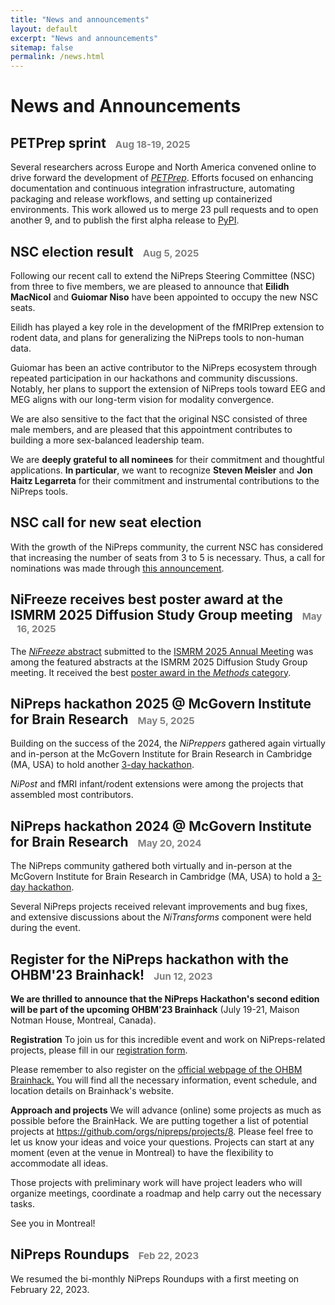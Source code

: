 ```yaml
---
title: "News and announcements"
layout: default
excerpt: "News and announcements"
sitemap: false
permalink: /news.html
---
```


# News and Announcements

## PETPrep sprint <span style="color: grey; font-size: 72%; position: relative; right: -10px;"> Aug 18-19, 2025</span>

Several researchers across Europe and North America convened online to
drive forward the development of [*PETPrep*](https://github.com/nipreps/petprep/).
Efforts focused on enhancing documentation and continuous integration
infrastructure, automating packaging and release workflows, and setting
up containerized environments.
This work allowed us to merge 23 pull requests and to open another 9,
and to publish the first alpha release to
[PyPI](https://pypi.org/project/petprep/0.0.1a0/).

## NSC election result <span style="color: grey; font-size: 72%; position: relative; right: -10px;"> Aug 5, 2025</span>

Following our recent call to extend the NiPreps Steering Committee
(NSC) from three to five members, we are pleased to announce that
**Eilidh MacNicol** and **Guiomar Niso** have been appointed to occupy
the new NSC seats.

Eilidh has played a key role in the development of the fMRIPrep
extension to rodent data, and plans for generalizing the NiPreps tools
to non-human data.

Guiomar has been an active contributor to the NiPreps ecosystem through
repeated participation in our hackathons and community discussions.
Notably, her plans to support the extension of NiPreps tools toward EEG
and MEG aligns with our long-term vision for modality convergence.

We are also sensitive to the fact that the original NSC consisted of
three male members, and are pleased that this appointment contributes
to building a more sex-balanced leadership team.

We are **deeply grateful to all nominees** for their commitment and
thoughtful applications.
**In particular**, we want to recognize **Steven Meisler** and 
**Jon Haitz Legarreta** for their commitment and instrumental contributions
to the NiPreps tools.

## NSC call for new seat election

With the growth of the NiPreps community, the current NSC has
considered that increasing the number of seats from 3 to 5 is
necessary.
Thus, a call for nominations was made through [this
announcement](https://github.com/nipreps/GOVERNANCE/issues/47).

## NiFreeze receives best poster award at the ISMRM 2025 Diffusion Study Group meeting <span style="color: grey; font-size: 72%; position: relative; right: -10px;"> May 16, 2025</span>

The [*NiFreeze* abstract](https://osf.io/preprints/psyarxiv/gfny9_v2) submitted to the [ISMRM 2025 Annual Meeting](https://www.ismrm.org/25m/)
was among the featured abstracts at the ISMRM 2025 Diffusion Study Group
meeting. It received the best [poster award in the *Methods* category](https://x.com/DiffusionISMRM/status/1926200224860475571/photo/1).

## NiPreps hackathon 2025 @ McGovern Institute for Brain Research <span style="color: grey; font-size: 72%; position: relative; right: -10px;"> May 5, 2025</span>

Building on the success of the 2024, the *NiPreppers* gathered again
virtually and in-person at the McGovern Institute for Brain Research in
Cambridge (MA, USA) to hold another [3-day hackathon](https://www.nipreps.org/202504-sprint/).

*NiPost* and fMRI infant/rodent extensions were among the projects that
assembled most contributors.

## NiPreps hackathon 2024 @ McGovern Institute for Brain Research <span style="color: grey; font-size: 72%; position: relative; right: -10px;"> May 20, 2024</span>

The NiPreps community gathered both virtually and in-person at the McGovern
Institute for Brain Research in Cambridge (MA, USA) to hold a
[3-day hackathon](https://www.nipreps.org/202405-sprint/).

Several NiPreps projects received relevant improvements and bug fixes, and
extensive discussions about the *NiTransforms* component were held during the
event.

## Register for the NiPreps hackathon with the OHBM'23 Brainhack! <span style="color: grey; font-size: 72%; position: relative; right: -10px;"> Jun 12, 2023</span>

**We are thrilled to announce that the NiPreps Hackathon's second edition will be part of the upcoming OHBM'23 Brainhack** (July 19-21, Maison Notman House, Montreal, Canada).

**Registration**
To join us for this incredible event and work on NiPreps-related projects, please fill in our [registration form](https://docs.google.com/forms/d/e/1FAIpQLSf3XFXr4lx5dLP7dR_Pr8G2DErmfxM406zJee5ljHHtg9nT3Q/viewform?usp=sf_link).

Please remember to also register on the [official webpage of the OHBM Brainhack.](https://ohbm.github.io/hackathon2023/) You will find all the necessary information, event schedule, and location details on Brainhack's website.

**Approach and projects**
We will advance (online) some projects as much as possible before the BrainHack. We are putting together a list of potential projects at https://github.com/orgs/nipreps/projects/8. Please feel free to let us know your ideas and voice your questions. Projects can start at any moment (even at the venue in Montreal) to have the flexibility to accommodate all ideas.

Those projects with preliminary work will have project leaders who will organize meetings, coordinate a roadmap and help carry out the necessary tasks.

See you in Montreal!

## NiPreps Roundups <span style="color: grey; font-size: 72%; position: relative; right: -10px;"> Feb 22, 2023</span>

We resumed the bi-monthly NiPreps Roundups with a first meeting on February 22, 2023.
